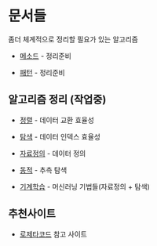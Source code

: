 # 문서들

좀더 체계적으로 정리할 필요가 있는 알고리즘

* [메소드](/Algorithm/Method.md) - 정리준비

* [패턴](/Algorithm/Pattern.md) - 정리준비

## 알고리즘 정리 (작업중)

* [정렬](/Algorithm/Sort.md) - 데이터 교환 효율성

* [탐색](/Algorithm/Search.md) - 데이터 인덱스 효율성

* [자료정의](/Algorithm/Structure.md) - 데이터 정의

* [동적](/Algorithm/Dynamic.md) - 추측 탐색

* [기계학습](/Algorithm/AI.md) - 머신러닝 기법들(자료정의 + 탐색)

## 추천사이트

* [로제타코드](https://rosettacode.org/) 참고 사이트

